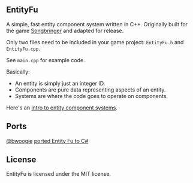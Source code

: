 
EntityFu
--------

A simple, fast entity component system written in C++.
Originally built for the game [Songbringer](http://songbringer.com) and adapted for release.

Only two files need to be included in your game project: `EntityFu.h` and `EntityFu.cpp`.

See `main.cpp` for example code.

Basically:
- An entity is simply just an integer ID.
- Components are pure data representing aspects of an entity.
- Systems are where the code goes to operate on components.

Here's an [intro to entity component systems](http://www.raywenderlich.com/24878/introduction-to-component-based-architecture-in-games).


Ports
-----

[@bwoogie](https://twitter.com/bwoogie) [ported Entity Fu to C#](https://github.com/bwoogie/EntityFu)


License
-------

EntityFu is licensed under the MIT license.
